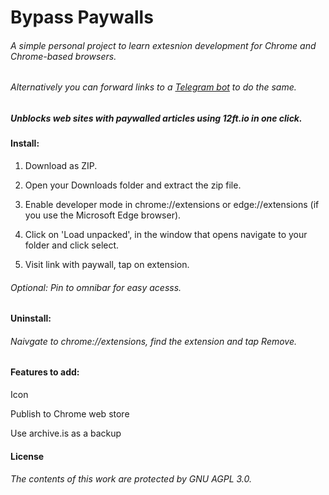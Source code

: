 # Bypass Paywalls

###### _A simple personal project to learn extesnion development for Chrome and Chrome-based browsers._

###### _Alternatively you can forward links to a [Telegram bot](https://github.com/Grahtni/Bypass-Paywalls-Telegram-Bot/) to do the same._

##### Unblocks web sites with paywalled articles using 12ft.io in one click.

#### Install:

1. Download as ZIP.

2. Open your Downloads folder and extract the zip file.

3. Enable developer mode in chrome://extensions or edge://extensions (if you use the Microsoft Edge browser).

4. Click on 'Load unpacked', in the window that opens navigate to your folder and click select.

5. Visit link with paywall, tap on extension.

###### *Optional: Pin to omnibar for easy acesss.*

#### Uninstall:

###### Naivgate to chrome://extensions, find the extension and tap Remove.

#### Features to add:

Icon

Publish to Chrome web store

Use archive.is as a backup

#### License

###### The contents of this work are protected by GNU AGPL 3.0.
